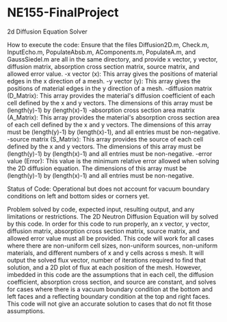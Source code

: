 # NE155-FinalProject
2d Diffusion Equation Solver

How to execute the code: 
Ensure that the files Diffusion2D.m, Check.m, InputEcho.m, PopulateAbsb.m, AComponents.m, PopulateA.m, and GaussSiedel.m are all in the same directory, and provide x vector, y vector, diffusion matrix, absorption cross section matrix, source matrix, and allowed error value.
  -x vector (x): 
    This array gives the positions of material edges in the x direction of a mesh. 
  -y vector (y): 
    This array gives the positions of material edges in the y direction of a mesh. 
  -diffusion matrix (D_Matrix): 
    This array provides the material's diffusion coefficient of each cell defined by the x and y vectors. 
    The dimensions of this array must be (length(y)-1) by (length(x)-1)
  -absorption cross section area matrix (A_Matrix):
    This array provides the material's absorption cross section area of each cell defined by the x and y vectors.
    The dimensions of this array must be (length(y)-1) by (length(x)-1), and all entries must be non-negative.
  -source matrix (S_Matrix):
    This array provides the source of each cell defined by the x and y vectors.
    The dimensions of this array must be (length(y)-1) by (length(x)-1) and all entries must be non-negative.
  -error value (Error): 
    This value is the minimum relative error allowed when solving the 2D diffusion equation.
    The dimensions of this array must be (length(y)-1) by (length(x)-1) and all entries must be non-negative.

Status of Code: 
Operational but does not account for vacuum boundary conditions on left and bottom sides or corners yet.

Problem solved by code, expected input, resulting output, and any limitations or restrictions.
  The 2D Neutron Diffusion Equation will by solved by this code. In order for this code to run properly, an x vector, y vector, diffusion matrix, absorption cross section matrix, source matrix, and allowed error value must all be provided. This code will work for all cases where there are non-uniform cell sizes, non-uniform sources, non-uniform materials, and different numbers of x and y cells across s mesh. It will output the solved flux vector, number of iterations required to find that solution, and a 2D plot of flux at each position of the mesh. However, imbedded in this code are the assumptions that in each cell, the diffusion coefficient, absorption cross section, and source are constant, and solves for cases where there is a vacuum boundary condition at the bottom and left faces and a reflecting boundary condition at the top and right faces. This code will not give an accurate solution to cases that do not fit those assumptions.
